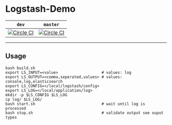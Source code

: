 # Logstash-Demo

| `dev` | `master` |
| :---: | :------: |
| [![Circle CI](https://circleci.com/gh/ePages-de/docker-logstash/tree/dev.svg?style=svg&circle-token=9b3456474fd889f35316f663edce2af2b16777e7)](https://circleci.com/gh/ePages-de/to-logstash/tree/dev) | [![Circle CI](https://circleci.com/gh/ePages-de/docker-logstash/tree/master.svg?style=svg&circle-token=9b3456474fd889f35316f663edce2af2b16777e7)](https://circleci.com/gh/ePages-de/to-logstash/tree/master) |

---

## Usage

```
bash build.sh
export LS_INPUT=<value>                   # values: log
export LS_OUTPUT=<comma,seperated,values> # values: console,log,elasticsearch
export LS_CONFIG=</local/logstash/config>
export LS_LOG=</local/application/log>
mkdir -p $LS_CONFIG $LS_LOG
cp log/ $LS_LOG/
bash start.sh                             # wait until log is processed
bash stop.sh                              # validate output see ouput types
```
